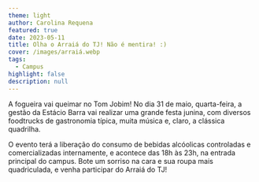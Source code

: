 ```yaml
---
theme: light
author: Carolina Requena
featured: true
date: 2023-05-11
title: Olha o Arraiá do TJ! Não é mentira! :)
cover: /images/arraiá.webp
tags:
  - Campus
highlight: false
description: null
---
```

A fogueira vai queimar no Tom Jobim! No dia 31 de maio, quarta-feira, a gestão da Estácio Barra vai realizar uma grande festa junina, com diversos foodtrucks de gastronomia típica, muita música e, claro, a clássica quadrilha.

O evento terá a liberação do consumo de bebidas alcóolicas controladas e comercializadas internamente, e acontece das 18h às 23h, na entrada principal do campus. Bote um sorriso na cara e sua roupa mais quadriculada, e venha participar do Arraiá do TJ!